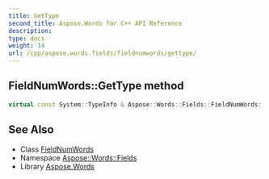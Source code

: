 ```yaml
---
title: GetType
second_title: Aspose.Words for C++ API Reference
description: 
type: docs
weight: 14
url: /cpp/aspose.words.fields/fieldnumwords/gettype/
---
```

## FieldNumWords::GetType method




```cpp
virtual const System::TypeInfo & Aspose::Words::Fields::FieldNumWords::GetType() const override
```

## See Also

* Class [FieldNumWords](../)
* Namespace [Aspose::Words::Fields](../../)
* Library [Aspose.Words](../../../)
